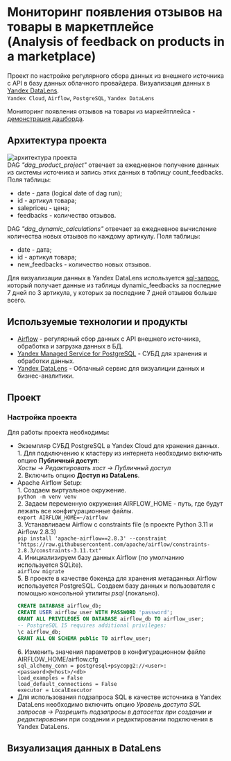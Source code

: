Мониторинг появления отзывов на товары в маркетплейсе  
(Analysis of feedback on products in a marketplace)
=
Проект по настройке регулярного сбора данных из внешнего источника c API в базу данных облачного провайдера. Визуализация данных в [Yandex DataLens](https://cloud.yandex.ru/ru/services/datalens).  
`Yandex Cloud`, `Airflow`, `PostgreSQL`, `Yandex DataLens`

Мониторинг появления отзывов на товары из маркейтплейса - [демонстрация дашборда](https://datalens.yandex/qubfivgvq1d0e).
## Архитектура проекта 
![архитектура проекта](https://github.com/bubussh/DE-API-PRODUCT/assets/93825972/ef54680f-1eb9-4cc8-8dbf-97a53c32dd7e)  
DAG *"dag_product_project"* отвечает за ежедневное получение данных из системы источника и запись этих данных в таблицу count_feedbacks.  Поля таблицы:
* date  - дата (logical date of dag run);
* id - артикул товара;
* salepriceu - цена;
* feedbacks - количество отзывов.  

DAG *"dag_dynamic_calculations"* отвечает за ежедневное вычисление количества новых отзывов по каждому артикулу.
Поля таблицы:
* date  - дата; 
* id - артикул товара;
* new_feedbacks - количество новых отзывов.

Для визуализации данных в Yandex DataLens используется [sql-запрос](https://github.com/bubussh/DE-API-PRODUCT/blob/main/dashboard_query.sql), который получает данные из таблицы dynamic_feedbacks за последние 7 дней по 3 артикула, у которых за последние 7 дней отзывов больше всего.  
## Используемые технологии и продукты
- [Airflow](https://airflow.apache.org/) - регулярный сбор данных с API внешнего источника, обработка и загрузка данных в БД.
- [Yandex Managed Service for PostgreSQL](https://cloud.yandex.ru/ru/services/managed-postgresql) - СУБД для хранения и обработки данных.
- [Yandex DataLens](https://cloud.yandex.ru/ru/services/datalens) - Облачный сервис для визуалиции данных и бизнес-аналитики.

## Проект
### Настройка проекта
Для работы проекта необходимы:
* Экземпляр СУБД PostgreSQL в Yandex Cloud для хранения данных.  
‎ 1. Для подключению к кластеру из интернета необходимо включить опцию **Публичный доступ**:  
*Хосты -> Редактировать хост -> Публичный доступ*  
‎ 2. Включить опцию **Доступ из DataLens**.
* Apache Airflow Setup:  
‎ 1. Создаем виртуальное окружение.  
    `python -m venv venv`  
‎2. Задаем переменную окружения AIRFLOW_HOME - путь, где будут лежать все конфигурационные файлы.  
    `export AIRFLOW_HOME=~/airflow`  
‎3. Устанавливаем Airflow с constraints file (в проекте Python 3.11 и Airflow 2.8.3)  
    `pip install 'apache-airflow==2.8.3' --constraint "https://raw.githubusercontent.com/apache/airflow/constraints-2.8.3/constraints-3.11.txt"`  
‎4. Инициализируем базу данных Airflow (по умолчанию используется SQLite).  
    `airflow migrate`  
‎5. В проекте в качестве бэкенда для хранения метаданных Airflow используется PostgreSQL. Создаем базу данных и пользователя c помощью консольной утилиты *psql* (локально). 
    ```sql
    CREATE DATABASE airflow_db;  
    CREATE USER airflow_user WITH PASSWORD 'password';
    GRANT ALL PRIVILEGES ON DATABASE airflow_db TO airflow_user;
    -- PostgreSQL 15 requires additional privileges:
    \c airflow_db;
    GRANT ALL ON SCHEMA public TO airflow_user;
    ```  
    ‎6. Изменить значения параметров в конфигурационном файле AIRFLOW_HOME/airflow.cfg  
    `sql_alchemy_conn = postgresql+psycopg2://<user>:<password>@<host>/<db>`  
    `load_examples = False`  
    `load_default_connections = False`  
    `executor = LocalExecutor`  
* Для использования подзапроса SQL в качестве источника в Yandex DataLens необходимо включить опцию *Уровень доступа SQL запросов -> Разрешить подзапросы в датасетах при создании и редактировании* при создании и редактировании подключения в Yandex DataLens.
## Визуализация данных в DataLens
